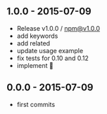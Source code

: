 

## 1.0.0 - 2015-07-09  
- Release v1.0.0 / npm@v1.0.0
- add keywords
- add related
- update usage example
- fix tests for 0.10 and 0.12
- implement :beer:

## 0.0.0 - 2015-07-09
- first commits